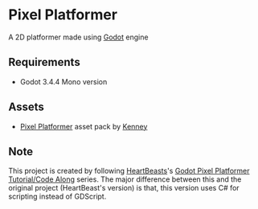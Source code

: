 # Pixel Platformer

A 2D platformer made using [Godot](https://godotengine.org/) engine

## Requirements

- Godot 3.4.4 Mono version

## Assets

- [Pixel Platformer](https://kenney.nl/assets/pixel-platformer) asset pack by [Kenney](https://kenney.nl/)

## Note

This project is created by following [HeartBeasts](https://www.youtube.com/c/uheartbeast)'s [Godot Pixel Platformer Tutorial/Code Along](https://www.youtube.com/playlist?list=PL9FzW-m48fn16W1Sz5bhTd1ArQQv4f-Cm) series. The major difference between this and the original project (HeartBeast's version) is that, this version uses C# for scripting instead of GDScript.
